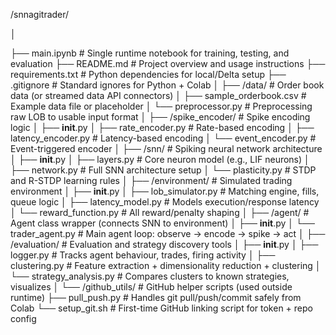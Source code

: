 /snnagitrader/

│

├── main.ipynb                         # Single runtime notebook for training, testing, and evaluation
├── README.md                          # Project overview and usage instructions
├── requirements.txt                   # Python dependencies for local/Delta setup
├── .gitignore                         # Standard ignores for Python + Colab
│
├── /data/                             # Order book data (or streamed data API connectors)
│   ├── sample_orderbook.csv           # Example data file or placeholder
│   └── preprocessor.py                # Preprocessing raw LOB to usable input format
│
├── /spike_encoder/                    # Spike encoding logic
│   ├── __init__.py
│   ├── rate_encoder.py                # Rate-based encoding
│   ├── latency_encoder.py             # Latency-based encoding
│   └── event_encoder.py               # Event-triggered encoder
│
├── /snn/                              # Spiking neural network architecture
│   ├── __init__.py
│   ├── layers.py                      # Core neuron model (e.g., LIF neurons)
│   ├── network.py                     # Full SNN architecture setup
│   └── plasticity.py                  # STDP and R-STDP learning rules
│
├── /environment/                      # Simulated trading environment
│   ├── __init__.py
│   ├── lob_simulator.py               # Matching engine, fills, queue logic
│   ├── latency_model.py               # Models execution/response latency
│   └── reward_function.py             # All reward/penalty shaping
│
├── /agent/                            # Agent class wrapper (connects SNN to environment)
│   ├── __init__.py
│   └── trader_agent.py                # Main agent loop: observe → encode → spike → act
│
├── /evaluation/                       # Evaluation and strategy discovery tools
│   ├── __init__.py
│   ├── logger.py                      # Tracks agent behaviour, trades, firing activity
│   ├── clustering.py                  # Feature extraction + dimensionality reduction + clustering
│   └── strategy_analysis.py           # Compares clusters to known strategies, visualizes
│
└── /github_utils/                     # GitHub helper scripts (used outside runtime)
    ├── pull_push.py                   # Handles git pull/push/commit safely from Colab
    └── setup_git.sh                   # First-time GitHub linking script for token + repo config
